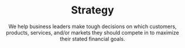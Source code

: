 ---
layout: service
order: 6
title: "Strategy"
subtitle: "We help business leaders make tough decisions on which customers, products, services, and/or markets they should compete in to maximize their stated financial goals."
intro: "At SLKone, we understand that effective strategy is crucial for long-term business success. Our approach to strategy combines deep industry knowledge with advanced analytics to develop actionable plans that drive sustainable growth and competitive advantage."
approach: "We take a comprehensive approach to strategy development and execution, focusing on Performance Management, Strategic Planning & Execution, and Risk Mitigation. Our methodology ensures that your strategy is not only well-crafted but also effectively implemented and monitored for success."
impact_title: "Our Impact"
impact_intro: "Implementing effective strategies can lead to transformative outcomes, including:"
impact:
  - "20-25% improvement in strategic goal attainment"
  - "15-20% increase in market share"
  - "10-15% growth in revenue through strategic initiatives"
  - "25-30% enhancement in organizational agility"
  - "20-25% reduction in strategic risks"
impact_conclusion: "Our clients achieve clear strategic direction, enhanced market positioning, and sustainable growth, ensuring that their organizations can thrive in competitive environments."
why_choose:
  - "Strategic Expertise: In-depth knowledge of strategic planning and execution."
  - "Customized Approaches: Tailored strategies to meet your unique business goals."
  - "Data-Driven Insights: Utilizing analytics to inform strategic decisions."
  - "Proven Methodologies: Implementation of industry-leading strategic practices."
  - "Continuous Support: Ongoing assistance to ensure strategic success."
  - "Cross-Industry Experience: Expertise across various sectors for diverse strategic challenges."
cta: "Ready to develop a winning strategy? Contact SLKone today to discover how our Strategy services can help you achieve your business objectives and drive sustainable growth."
icon: "fa-scribble"
---